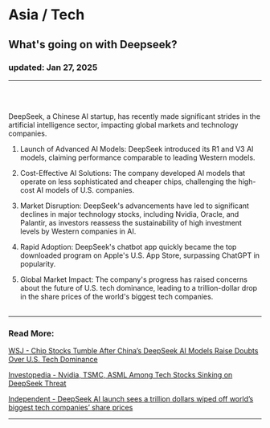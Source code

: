 # Asia / Tech
## What's going on with Deepseek?
### updated: Jan 27, 2025
<hr/>
<br/><br/>

DeepSeek, a Chinese AI startup, has recently made significant strides in the artificial intelligence sector, impacting global markets and technology companies. 

1. Launch of Advanced AI Models: DeepSeek introduced its R1 and V3 AI models, claiming performance comparable to leading Western models. 

2. Cost-Effective AI Solutions: The company developed AI models that operate on less sophisticated and cheaper chips, challenging the high-cost AI models of U.S. companies. 

3. Market Disruption: DeepSeek's advancements have led to significant declines in major technology stocks, including Nvidia, Oracle, and Palantir, as investors reassess the sustainability of high investment levels by Western companies in AI. 

4. Rapid Adoption: DeepSeek's chatbot app quickly became the top downloaded program on Apple's U.S. App Store, surpassing ChatGPT in popularity. 

5. Global Market Impact: The company's progress has raised concerns about the future of U.S. tech dominance, leading to a trillion-dollar drop in the share prices of the world's biggest tech companies. 
<br/><br/>

<hr/>

### Read More:

[WSJ - Chip Stocks Tumble After China’s DeepSeek AI Models Raise Doubts Over U.S. Tech Dominance](https://www.wsj.com/tech/chip-stocks-tumble-after-chinas-deepseek-ai-models-raise-doubts-over-u-s-tech-dominance-9799591b)

[Investopedia - Nvidia, TSMC, ASML Among Tech Stocks Sinking on DeepSeek Threat](https://www.investopedia.com/tech-stocks-sinking-on-deepseek-threat-8780706)

[Independent - DeepSeek AI launch sees a trillion dollars wiped off world’s biggest tech companies’ share prices](https://www.the-independent.com/business/deepseek-ai-nvidia-meta-google-share-price-news-b2686909.html)
<hr/>
